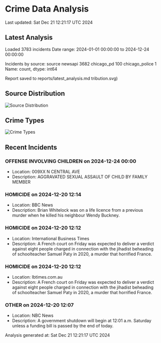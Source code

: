 # Crime Data Analysis
Last updated: Sat Dec 21 12:21:17 UTC 2024

## Latest Analysis

Loaded 3783 incidents
Date range: 2024-01-01 00:00:00 to 2024-12-24 00:00:00

Incidents by source:
source
newsapi           3682
chicago_pd         100
chicago_police       1
Name: count, dtype: int64

Report saved to reports/latest_analysis.md
tribution.svg)

## Source Distribution
![Source Distribution](images/source_distribution.svg)

## Crime Types
![Crime Types](images/crime_types.svg)

## Recent Incidents

### OFFENSE INVOLVING CHILDREN on 2024-12-24 00:00
- Location: 009XX N CENTRAL AVE
- Description: AGGRAVATED SEXUAL ASSAULT OF CHILD BY FAMILY MEMBER


### HOMICIDE on 2024-12-20 12:14
- Location: BBC News
- Description: Brian Whitelock was on a life licence from a previous murder when he killed his neighbour Wendy Buckney.


### HOMICIDE on 2024-12-20 12:12
- Location: International Business Times
- Description: A French court on Friday was expected to deliver a verdict against eight people charged in connection with the jihadist beheading of schoolteacher Samuel Paty in 2020, a murder that horrified France.


### HOMICIDE on 2024-12-20 12:12
- Location: Ibtimes.com.au
- Description: A French court on Friday was expected to deliver a verdict against eight people charged in connection with the jihadist beheading of schoolteacher Samuel Paty in 2020, a murder that horrified France.


### OTHER on 2024-12-20 12:07
- Location: NBC News
- Description: A government shutdown will begin at 12:01 a.m. Saturday unless a funding bill is passed by the end of today.

Analysis generated at: Sat Dec 21 12:21:17 UTC 2024
